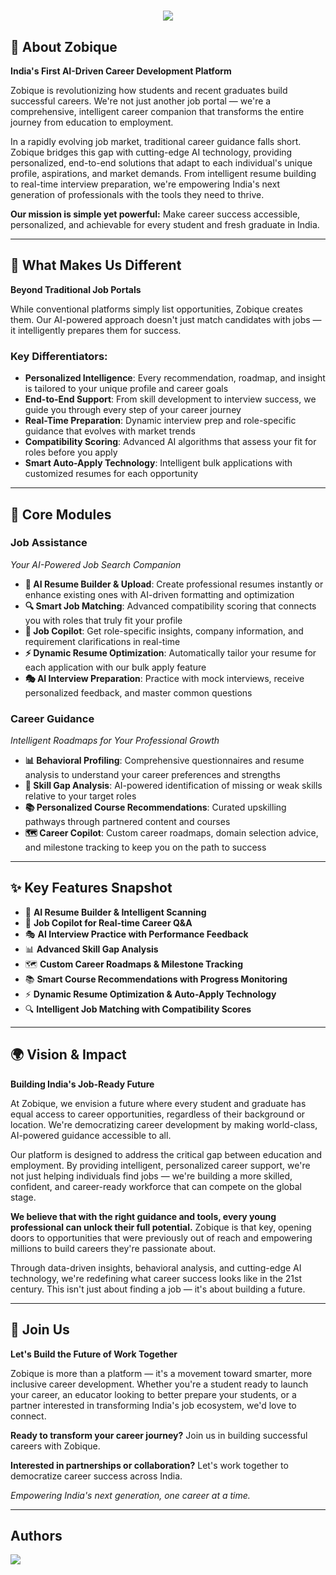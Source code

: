 <h1 align="center">
  <img src="https://readme-typing-svg.herokuapp.com/?font=Alice&size=40&center=true&vCenter=true&width=500&height=70&duration=4000&lines=Welcome+to+Zobique!;+Your+Unique+way;+To+Find+Jobs!" />
</h1>

## 🚀 About Zobique

**India's First AI-Driven Career Development Platform**

Zobique is revolutionizing how students and recent graduates build successful careers. We're not just another job portal — we're a comprehensive, intelligent career companion that transforms the entire journey from education to employment.

In a rapidly evolving job market, traditional career guidance falls short. Zobique bridges this gap with cutting-edge AI technology, providing personalized, end-to-end solutions that adapt to each individual's unique profile, aspirations, and market demands. From intelligent resume building to real-time interview preparation, we're empowering India's next generation of professionals with the tools they need to thrive.

**Our mission is simple yet powerful:** Make career success accessible, personalized, and achievable for every student and fresh graduate in India.

---

## 🎯 What Makes Us Different

**Beyond Traditional Job Portals**

While conventional platforms simply list opportunities, Zobique creates them. Our AI-powered approach doesn't just match candidates with jobs — it intelligently prepares them for success.

### Key Differentiators:
- **Personalized Intelligence**: Every recommendation, roadmap, and insight is tailored to your unique profile and career goals
- **End-to-End Support**: From skill development to interview success, we guide you through every step of your career journey
- **Real-Time Preparation**: Dynamic interview prep and role-specific guidance that evolves with market trends
- **Compatibility Scoring**: Advanced AI algorithms that assess your fit for roles before you apply
- **Smart Auto-Apply Technology**: Intelligent bulk applications with customized resumes for each opportunity

---

## 🧠 Core Modules

### **Job Assistance**
*Your AI-Powered Job Search Companion*

- **🎨 AI Resume Builder & Upload**: Create professional resumes instantly or enhance existing ones with AI-driven formatting and optimization
- **🔍 Smart Job Matching**: Advanced compatibility scoring that connects you with roles that truly fit your profile
- **🤖 Job Copilot**: Get role-specific insights, company information, and requirement clarifications in real-time
- **⚡ Dynamic Resume Optimization**: Automatically tailor your resume for each application with our bulk apply feature
- **🎭 AI Interview Preparation**: Practice with mock interviews, receive personalized feedback, and master common questions

### **Career Guidance**
*Intelligent Roadmaps for Your Professional Growth*

- **📊 Behavioral Profiling**: Comprehensive questionnaires and resume analysis to understand your career preferences and strengths
- **🎯 Skill Gap Analysis**: AI-powered identification of missing or weak skills relative to your target roles
- **📚 Personalized Course Recommendations**: Curated upskilling pathways through partnered content and courses
- **🗺️ Career Copilot**: Custom career roadmaps, domain selection advice, and milestone tracking to keep you on the path to success

---

## ✨ Key Features Snapshot

- 🎯 **AI Resume Builder & Intelligent Scanning**
- 🤖 **Job Copilot for Real-time Career Q&A**
- 🎭 **AI Interview Practice with Performance Feedback**
- 📊 **Advanced Skill Gap Analysis**
- 🗺️ **Custom Career Roadmaps & Milestone Tracking**
- 📚 **Smart Course Recommendations with Progress Monitoring**
- ⚡ **Dynamic Resume Optimization & Auto-Apply Technology**
- 🔍 **Intelligent Job Matching with Compatibility Scores**

---

## 🌍 Vision & Impact

**Building India's Job-Ready Future**

At Zobique, we envision a future where every student and graduate has equal access to career opportunities, regardless of their background or location. We're democratizing career development by making world-class, AI-powered guidance accessible to all.

Our platform is designed to address the critical gap between education and employment. By providing intelligent, personalized career support, we're not just helping individuals find jobs — we're building a more skilled, confident, and career-ready workforce that can compete on the global stage.

**We believe that with the right guidance and tools, every young professional can unlock their full potential.** Zobique is that key, opening doors to opportunities that were previously out of reach and empowering millions to build careers they're passionate about.

Through data-driven insights, behavioral analysis, and cutting-edge AI technology, we're redefining what career success looks like in the 21st century. This isn't just about finding a job — it's about building a future.

---

## 🤝 Join Us

**Let's Build the Future of Work Together**

Zobique is more than a platform — it's a movement toward smarter, more inclusive career development. Whether you're a student ready to launch your career, an educator looking to better prepare your students, or a partner interested in transforming India's job ecosystem, we'd love to connect.

**Ready to transform your career journey?** 
Join us in building successful careers with Zobique.

**Interested in partnerships or collaboration?**
Let's work together to democratize career success across India.

*Empowering India's next generation, one career at a time.*

---
## Authors
<div>
<a href="https://github.com/zobique/.github/graphs/contributors">
  <img src="https://contrib.rocks/image?repo=Zobique/.github" />
</a>
</div>

